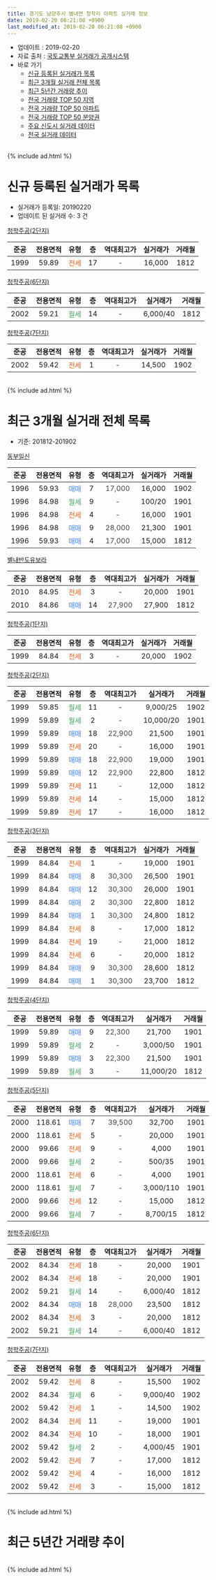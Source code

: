 ```yaml
---
title: 경기도 남양주시 별내면 청학리 아파트 실거래 정보
date: 2019-02-20 06:21:08 +0900
last_modified_at: 2019-02-20 06:21:08 +0900
---
```


* 업데이트 : 2019-02-20
* 자료 출처 : [국토교통부 실거래가 공개시스템](http://rt.molit.go.kr)
* 바로 가기
    * [신규 등록된 실거래가 목록](#신규-등록된-실거래가-목록)
    * [최근 3개월 실거래 전체 목록](#최근-3개월-실거래-전체-목록)
    * [최근 5년간 거래량 추이](#최근-5년간-거래량-추이)
    * [전국 거래량 TOP 50 지역](https://inasie.github.io/apt-trade-info/최근-3개월-전국에서-가장-거래가-많이-발생한-지역)
    * [전국 거래량 TOP 50 아파트](https://inasie.github.io/apt-trade-info/최근-3개월-전국에서-가장-거래가-많이-발생한-아파트)
    * [전국 거래량 TOP 50 분양권](https://inasie.github.io/apt-trade-info/최근-3개월-전국에서-가장-거래가-많이-발생한-분양권)
    * [주요 신도시 실거래 데이터](https://inasie.github.io/apt-trade-info/주요-신도시)
    * [전국 실거래 데이터](https://inasie.github.io/apt-trade-info/전국)
<br>
{% include ad.html %}
<br>

# 신규 등록된 실거래가 목록
* 실거래가 등록일: 20190220
* 업데이트 된 실거래 수: 3 건


[청학주공(2단지)](https://search.naver.com/search.naver?query=%EA%B2%BD%EA%B8%B0%EB%8F%84+%EB%82%A8%EC%96%91%EC%A3%BC%EC%8B%9C+%EB%B3%84%EB%82%B4%EB%A9%B4+%EC%B2%AD%ED%95%99%EB%A6%AC+%EC%B2%AD%ED%95%99%EC%A3%BC%EA%B3%B5%282%EB%8B%A8%EC%A7%80%29)

|준공|전용면적|유형|층|역대최고가|실거래가|거래월|
|:---:|:---:|:---:|:---:|:---:|:---:|:---:|
|1999|59.89|<span style="color:#ff5a00">전세</span>|17|<span style="color:#444444">-</span>|16,000|1812|

[청학주공(6단지)](https://search.naver.com/search.naver?query=%EA%B2%BD%EA%B8%B0%EB%8F%84+%EB%82%A8%EC%96%91%EC%A3%BC%EC%8B%9C+%EB%B3%84%EB%82%B4%EB%A9%B4+%EC%B2%AD%ED%95%99%EB%A6%AC+%EC%B2%AD%ED%95%99%EC%A3%BC%EA%B3%B5%286%EB%8B%A8%EC%A7%80%29)

|준공|전용면적|유형|층|역대최고가|실거래가|거래월|
|:---:|:---:|:---:|:---:|:---:|:---:|:---:|
|2002|59.21|<span style="color:#34a853">월세</span>|14|<span style="color:#444444">-</span>|6,000/40|1812|

[청학주공(7단지)](https://search.naver.com/search.naver?query=%EA%B2%BD%EA%B8%B0%EB%8F%84+%EB%82%A8%EC%96%91%EC%A3%BC%EC%8B%9C+%EB%B3%84%EB%82%B4%EB%A9%B4+%EC%B2%AD%ED%95%99%EB%A6%AC+%EC%B2%AD%ED%95%99%EC%A3%BC%EA%B3%B5%287%EB%8B%A8%EC%A7%80%29)

|준공|전용면적|유형|층|역대최고가|실거래가|거래월|
|:---:|:---:|:---:|:---:|:---:|:---:|:---:|
|2002|59.42|<span style="color:#ff5a00">전세</span>|1|<span style="color:#444444">-</span>|14,500|1902|


<br>
{% include ad.html %}
<br>

# 최근 3개월 실거래 전체 목록
* 기준: 201812-201902


[동부일신](https://search.naver.com/search.naver?query=%EA%B2%BD%EA%B8%B0%EB%8F%84+%EB%82%A8%EC%96%91%EC%A3%BC%EC%8B%9C+%EB%B3%84%EB%82%B4%EB%A9%B4+%EC%B2%AD%ED%95%99%EB%A6%AC+%EB%8F%99%EB%B6%80%EC%9D%BC%EC%8B%A0)

|준공|전용면적|유형|층|역대최고가|실거래가|거래월|
|:---:|:---:|:---:|:---:|:---:|:---:|:---:|
|1996|59.93|<span style="color:#4285f3">매매</span>|7|<span style="color:#444444">17,000</span>|16,000|1902|
|1996|84.98|<span style="color:#34a853">월세</span>|9|<span style="color:#444444">-</span>|100/20|1901|
|1996|84.98|<span style="color:#ff5a00">전세</span>|4|<span style="color:#444444">-</span>|16,000|1901|
|1996|84.98|<span style="color:#4285f3">매매</span>|9|<span style="color:#444444">28,000</span>|21,300|1901|
|1996|59.93|<span style="color:#4285f3">매매</span>|4|<span style="color:#444444">17,000</span>|15,000|1812|

[별내반도유보라](https://search.naver.com/search.naver?query=%EA%B2%BD%EA%B8%B0%EB%8F%84+%EB%82%A8%EC%96%91%EC%A3%BC%EC%8B%9C+%EB%B3%84%EB%82%B4%EB%A9%B4+%EC%B2%AD%ED%95%99%EB%A6%AC+%EB%B3%84%EB%82%B4%EB%B0%98%EB%8F%84%EC%9C%A0%EB%B3%B4%EB%9D%BC)

|준공|전용면적|유형|층|역대최고가|실거래가|거래월|
|:---:|:---:|:---:|:---:|:---:|:---:|:---:|
|2010|84.95|<span style="color:#ff5a00">전세</span>|3|<span style="color:#444444">-</span>|20,000|1901|
|2010|84.86|<span style="color:#4285f3">매매</span>|14|<span style="color:#444444">27,900</span>|27,900|1812|

[청학주공(1단지)](https://search.naver.com/search.naver?query=%EA%B2%BD%EA%B8%B0%EB%8F%84+%EB%82%A8%EC%96%91%EC%A3%BC%EC%8B%9C+%EB%B3%84%EB%82%B4%EB%A9%B4+%EC%B2%AD%ED%95%99%EB%A6%AC+%EC%B2%AD%ED%95%99%EC%A3%BC%EA%B3%B5%281%EB%8B%A8%EC%A7%80%29)

|준공|전용면적|유형|층|역대최고가|실거래가|거래월|
|:---:|:---:|:---:|:---:|:---:|:---:|:---:|
|1999|84.84|<span style="color:#ff5a00">전세</span>|3|<span style="color:#444444">-</span>|20,000|1902|

[청학주공(2단지)](https://search.naver.com/search.naver?query=%EA%B2%BD%EA%B8%B0%EB%8F%84+%EB%82%A8%EC%96%91%EC%A3%BC%EC%8B%9C+%EB%B3%84%EB%82%B4%EB%A9%B4+%EC%B2%AD%ED%95%99%EB%A6%AC+%EC%B2%AD%ED%95%99%EC%A3%BC%EA%B3%B5%282%EB%8B%A8%EC%A7%80%29)

|준공|전용면적|유형|층|역대최고가|실거래가|거래월|
|:---:|:---:|:---:|:---:|:---:|:---:|:---:|
|1999|59.85|<span style="color:#34a853">월세</span>|11|<span style="color:#444444">-</span>|9,000/25|1902|
|1999|59.89|<span style="color:#34a853">월세</span>|2|<span style="color:#444444">-</span>|10,000/20|1901|
|1999|59.89|<span style="color:#4285f3">매매</span>|18|<span style="color:#444444">22,900</span>|21,500|1901|
|1999|59.89|<span style="color:#ff5a00">전세</span>|20|<span style="color:#444444">-</span>|16,000|1901|
|1999|59.89|<span style="color:#4285f3">매매</span>|18|<span style="color:#444444">22,900</span>|19,000|1901|
|1999|59.89|<span style="color:#4285f3">매매</span>|12|<span style="color:#444444">22,900</span>|22,800|1812|
|1999|59.89|<span style="color:#ff5a00">전세</span>|11|<span style="color:#444444">-</span>|12,000|1812|
|1999|59.89|<span style="color:#ff5a00">전세</span>|14|<span style="color:#444444">-</span>|15,000|1812|
|1999|59.89|<span style="color:#ff5a00">전세</span>|17|<span style="color:#444444">-</span>|16,000|1812|

[청학주공(3단지)](https://search.naver.com/search.naver?query=%EA%B2%BD%EA%B8%B0%EB%8F%84+%EB%82%A8%EC%96%91%EC%A3%BC%EC%8B%9C+%EB%B3%84%EB%82%B4%EB%A9%B4+%EC%B2%AD%ED%95%99%EB%A6%AC+%EC%B2%AD%ED%95%99%EC%A3%BC%EA%B3%B5%283%EB%8B%A8%EC%A7%80%29)

|준공|전용면적|유형|층|역대최고가|실거래가|거래월|
|:---:|:---:|:---:|:---:|:---:|:---:|:---:|
|1999|84.84|<span style="color:#ff5a00">전세</span>|1|<span style="color:#444444">-</span>|19,000|1901|
|1999|84.84|<span style="color:#4285f3">매매</span>|8|<span style="color:#444444">30,300</span>|26,500|1901|
|1999|84.84|<span style="color:#4285f3">매매</span>|12|<span style="color:#444444">30,300</span>|26,000|1901|
|1999|84.84|<span style="color:#4285f3">매매</span>|2|<span style="color:#444444">30,300</span>|22,800|1812|
|1999|84.84|<span style="color:#4285f3">매매</span>|1|<span style="color:#444444">30,300</span>|24,800|1812|
|1999|84.84|<span style="color:#ff5a00">전세</span>|8|<span style="color:#444444">-</span>|17,000|1812|
|1999|84.84|<span style="color:#ff5a00">전세</span>|19|<span style="color:#444444">-</span>|21,000|1812|
|1999|84.84|<span style="color:#ff5a00">전세</span>|6|<span style="color:#444444">-</span>|20,000|1812|
|1999|84.84|<span style="color:#4285f3">매매</span>|9|<span style="color:#444444">30,300</span>|28,600|1812|
|1999|84.84|<span style="color:#4285f3">매매</span>|1|<span style="color:#444444">30,300</span>|23,700|1812|

[청학주공(4단지)](https://search.naver.com/search.naver?query=%EA%B2%BD%EA%B8%B0%EB%8F%84+%EB%82%A8%EC%96%91%EC%A3%BC%EC%8B%9C+%EB%B3%84%EB%82%B4%EB%A9%B4+%EC%B2%AD%ED%95%99%EB%A6%AC+%EC%B2%AD%ED%95%99%EC%A3%BC%EA%B3%B5%284%EB%8B%A8%EC%A7%80%29)

|준공|전용면적|유형|층|역대최고가|실거래가|거래월|
|:---:|:---:|:---:|:---:|:---:|:---:|:---:|
|1999|59.89|<span style="color:#4285f3">매매</span>|9|<span style="color:#444444">22,300</span>|21,700|1901|
|1999|59.89|<span style="color:#34a853">월세</span>|2|<span style="color:#444444">-</span>|3,000/50|1901|
|1999|59.89|<span style="color:#4285f3">매매</span>|3|<span style="color:#444444">22,300</span>|21,500|1901|
|1999|59.89|<span style="color:#34a853">월세</span>|3|<span style="color:#444444">-</span>|11,000/20|1812|

[청학주공(5단지)](https://search.naver.com/search.naver?query=%EA%B2%BD%EA%B8%B0%EB%8F%84+%EB%82%A8%EC%96%91%EC%A3%BC%EC%8B%9C+%EB%B3%84%EB%82%B4%EB%A9%B4+%EC%B2%AD%ED%95%99%EB%A6%AC+%EC%B2%AD%ED%95%99%EC%A3%BC%EA%B3%B5%285%EB%8B%A8%EC%A7%80%29)

|준공|전용면적|유형|층|역대최고가|실거래가|거래월|
|:---:|:---:|:---:|:---:|:---:|:---:|:---:|
|2000|118.61|<span style="color:#4285f3">매매</span>|7|<span style="color:#444444">39,500</span>|32,700|1901|
|2000|118.61|<span style="color:#ff5a00">전세</span>|5|<span style="color:#444444">-</span>|20,000|1901|
|2000|99.66|<span style="color:#ff5a00">전세</span>|9|<span style="color:#444444">-</span>|4,000|1901|
|2000|99.66|<span style="color:#34a853">월세</span>|2|<span style="color:#444444">-</span>|500/35|1901|
|2000|118.61|<span style="color:#ff5a00">전세</span>|6|<span style="color:#444444">-</span>|4,000|1901|
|2000|118.61|<span style="color:#34a853">월세</span>|7|<span style="color:#444444">-</span>|3,000/110|1901|
|2000|99.66|<span style="color:#ff5a00">전세</span>|12|<span style="color:#444444">-</span>|15,000|1812|
|2000|99.66|<span style="color:#34a853">월세</span>|7|<span style="color:#444444">-</span>|8,700/15|1812|

[청학주공(6단지)](https://search.naver.com/search.naver?query=%EA%B2%BD%EA%B8%B0%EB%8F%84+%EB%82%A8%EC%96%91%EC%A3%BC%EC%8B%9C+%EB%B3%84%EB%82%B4%EB%A9%B4+%EC%B2%AD%ED%95%99%EB%A6%AC+%EC%B2%AD%ED%95%99%EC%A3%BC%EA%B3%B5%286%EB%8B%A8%EC%A7%80%29)

|준공|전용면적|유형|층|역대최고가|실거래가|거래월|
|:---:|:---:|:---:|:---:|:---:|:---:|:---:|
|2002|84.34|<span style="color:#ff5a00">전세</span>|18|<span style="color:#444444">-</span>|20,000|1901|
|2002|84.34|<span style="color:#ff5a00">전세</span>|18|<span style="color:#444444">-</span>|20,000|1901|
|2002|59.21|<span style="color:#34a853">월세</span>|14|<span style="color:#444444">-</span>|6,000/40|1812|
|2002|84.34|<span style="color:#4285f3">매매</span>|18|<span style="color:#444444">28,000</span>|23,500|1812|
|2002|84.34|<span style="color:#ff5a00">전세</span>|3|<span style="color:#444444">-</span>|20,000|1812|
|2002|59.21|<span style="color:#34a853">월세</span>|14|<span style="color:#444444">-</span>|6,000/40|1812|


<script async src="//pagead2.googlesyndication.com/pagead/js/adsbygoogle.js"></script>
<!-- 기본 -->
<ins class="adsbygoogle"
     style="display:block"
     data-ad-client="ca-pub-2446590836940007"
     data-ad-slot="1659523306"
     data-ad-format="auto"
     data-full-width-responsive="true"></ins>
<script>
(adsbygoogle = window.adsbygoogle || []).push({});
</script>


[청학주공(7단지)](https://search.naver.com/search.naver?query=%EA%B2%BD%EA%B8%B0%EB%8F%84+%EB%82%A8%EC%96%91%EC%A3%BC%EC%8B%9C+%EB%B3%84%EB%82%B4%EB%A9%B4+%EC%B2%AD%ED%95%99%EB%A6%AC+%EC%B2%AD%ED%95%99%EC%A3%BC%EA%B3%B5%287%EB%8B%A8%EC%A7%80%29)

|준공|전용면적|유형|층|역대최고가|실거래가|거래월|
|:---:|:---:|:---:|:---:|:---:|:---:|:---:|
|2002|59.42|<span style="color:#ff5a00">전세</span>|8|<span style="color:#444444">-</span>|15,500|1902|
|2002|84.34|<span style="color:#34a853">월세</span>|6|<span style="color:#444444">-</span>|9,000/40|1902|
|2002|59.42|<span style="color:#ff5a00">전세</span>|1|<span style="color:#444444">-</span>|14,500|1902|
|2002|84.34|<span style="color:#ff5a00">전세</span>|11|<span style="color:#444444">-</span>|19,000|1901|
|2002|84.34|<span style="color:#ff5a00">전세</span>|10|<span style="color:#444444">-</span>|18,000|1901|
|2002|59.42|<span style="color:#34a853">월세</span>|2|<span style="color:#444444">-</span>|4,000/45|1901|
|2002|59.42|<span style="color:#ff5a00">전세</span>|7|<span style="color:#444444">-</span>|17,000|1812|
|2002|59.42|<span style="color:#ff5a00">전세</span>|4|<span style="color:#444444">-</span>|16,000|1812|
|2002|59.42|<span style="color:#ff5a00">전세</span>|3|<span style="color:#444444">-</span>|15,000|1812|


<br>
{% include ad.html %}
<br>

# 최근 5년간 거래량 추이


<div style="width:100%;">
    <canvas id="deal_progress" height="200"></canvas>
</div>

<script>
new Chart(document.getElementById("deal_progress"), {
    type: 'line',
    data: {
        labels: ['201402','201403','201404','201405','201406','201407','201408','201409','201410','201411','201412','201501','201502','201503','201504','201505','201506','201507','201508','201509','201510','201511','201512','201601','201602','201603','201604','201605','201606','201607','201608','201609','201610','201611','201612','201701','201702','201703','201704','201705','201706','201707','201708','201709','201710','201711','201712','201801','201802','201803','201804','201805','201806','201807','201808','201809','201810','201811','201812','201901','201902'],
        datasets: [{
            label: '매매',
            pointRadius: 1,
            data: [45, 29, 31, 25, 25, 34, 45, 66, 41, 32, 23, 36, 47, 75, 37, 44, 44, 50, 46, 35, 48, 32, 24, 30, 20, 38, 30, 33, 61, 36, 41, 31, 50, 17, 26, 12, 19, 32, 26, 40, 30, 29, 22, 32, 24, 20, 16, 21, 28, 24, 11, 18, 20, 22, 18, 26, 18, 14, 8, 8, 1],
            borderColor: "rgba(255, 201, 14, 1)",
            backgroundColor: "rgba(255, 201, 14, 0.5)",
            fill: false,
            lineTension: 0
        },{
            label: '전월세',
            pointRadius: 1,
            data: [41, 35, 39, 26, 24, 30, 40, 38, 36, 28, 31, 25, 26, 25, 22, 28, 34, 24, 17, 21, 32, 17, 30, 29, 25, 34, 31, 30, 32, 26, 26, 21, 30, 23, 24, 16, 27, 23, 28, 34, 34, 17, 26, 26, 24, 30, 12, 26, 32, 35, 27, 24, 21, 20, 24, 15, 16, 16, 15, 17, 5],
            borderColor: "rgba(0, 141, 185, 1)",
            backgroundColor: "rgba(0, 141, 185, 0.5)",
            fill: false,
            lineTension: 0
        }
        ]
    },
    options: {
        responsive: true,
        title: {
            display: false
        },
        tooltips: {
            mode: 'index',
            intersect: false
        },
        hover: {
            mode: 'nearest',
            intersect: true
        },
        scales: {
            xAxes: [{
                display: true,
                scaleLabel: {
                    display: true,
                    labelString: '년/월'
                }
            }],
            yAxes: [{
                display: true,
                ticks: {
                    suggestedMin: 0,
                },
                scaleLabel: {
                    display: true,
                    labelString: '실거래 수'
                }
            }]
        }
    }
});

</script>


<br>
{% include ad.html %}
<br>


